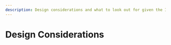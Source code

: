 ```yaml
---
description: Design considerations and what to look out for given the IREC 2020 guidelines
---
```


# Design Considerations


